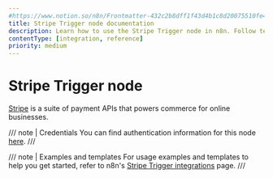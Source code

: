 ```yaml
---
#https://www.notion.so/n8n/Frontmatter-432c2b8dff1f43d4b1c8d20075510fe4
title: Stripe Trigger node documentation
description: Learn how to use the Stripe Trigger node in n8n. Follow technical documentation to integrate Stripe Trigger node into your workflows.
contentType: [integration, reference]
priority: medium
---
```


# Stripe Trigger node

[Stripe](https://stripe.com/) is a suite of payment APIs that powers commerce for online businesses.

/// note | Credentials
You can find authentication information for this node [here](/integrations/builtin/credentials/stripe.md).
///

///  note  | Examples and templates
For usage examples and templates to help you get started, refer to n8n's [Stripe Trigger integrations](https://n8n.io/integrations/stripe-trigger/) page.
///
